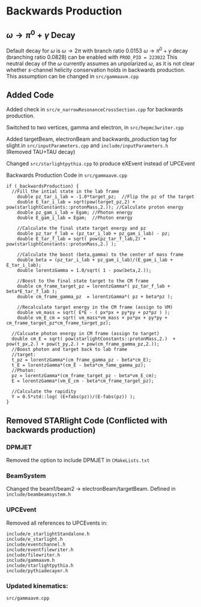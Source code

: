 # Backwards Production

## $\omega \rightarrow \pi^0+\gamma$ Decay
Default decay for $\omega$ is $\omega \rightarrow 2\pi$ with branch ratio 0.0153
$\omega \rightarrow \pi^0+\gamma$ decay (branching ratio 0.0828) can be enabled with `PROD_PID = 223022`
This neutral decay of the $\omega$ currently assumes an unpolarized $\omega$, as it is not clear whether $s$-channel helicity conservation holds in backwards production. This assumption can be changed in `src/gammaavm.cpp`


## Added Code 
Added check in `src/e_narrowResonanceCrossSection.cpp` for backwards production.

Switched to two vertices, gamma and electron, in `src/hepmc3writer.cpp` 

Added targetBeam, electronBeam and backwards_production tag for slight.in `src/inputParameters.cpp` and `include/inputParameters.h`  
  (Removed TAU+TAU decay)

Changed `src/starlightpythia.cpp` to produce eXEvent instead of UPCEvent

Backwards Production Code in `src/gammaavm.cpp`
```
if (_backwardsProduction) {
  //Fill the intial state in the lab frame
	double pz_tar_i_lab = -1.0*target_pz;  //Flip the pz of the target
	double E_tar_i_lab = sqrt(pow(target_pz,2) + pow(starlightConstants::protonMass,2.)); //Calculate proton energy
	double pz_gam_i_lab = Egam; //Photon energy
	double E_gam_i_lab = Egam;  //Photon energy

	//Calculate the final state target energy and pz
	double pz_tar_f_lab = (pz_tar_i_lab + pz_gam_i_lab) - pz;
	double E_tar_f_lab = sqrt( pow(pz_tar_f_lab,2) + pow(starlightConstants::protonMass,2.) );

	//Calculate the boost (beta,gamma) to the center of mass frame
	double beta = (pz_tar_i_lab + pz_gam_i_lab)/(E_gam_i_lab + E_tar_i_lab);
	double lorentzGamma = 1.0/sqrt( 1 - pow(beta,2.));
	  
	//Boost to the final state target to the CM frame
	double cm_frame_target_pz = lorentzGamma*( pz_tar_f_lab + beta*E_tar_f_lab );
	double cm_frame_gamma_pz  = lorentzGamma*( pz + beta*pz );
	 
	//Recalculate target energy in the CM frame (assign to VM) 
	double vm_mass = sqrt( E*E - ( px*px + py*py + pz*pz ) );
	double vm_E_cm = sqrt( vm_mass*vm_mass + px*px + py*py + cm_frame_target_pz*cm_frame_target_pz);

  //Calcuate photon energy in CM frame (assign to target)
  double cm_E = sqrt( pow(starlightConstants::protonMass,2.)  + pow(t_px,2.) + pow(t_py,2.) + pow(cm_frame_gamma_pz,2.));	  
  //Boost photon and target back to lab frame
  //target:
  t_pz = lorentzGamma*(cm_frame_gamma_pz - beta*cm_E);
  t_E = lorentzGamma*(cm_E - beta*cm_fame_gamma_pz);
  //Photon:
  pz = lorentzGamma*(cm_frame_target_pz - beta*vm_E_cm);
  E = lorentzGamma*(vm_E_cm - beta*cm_frame_target_pz);

  //Calculate the rapidity
  Y = 0.5*std::log( (E+fabs(pz))/(E-fabs(pz)) );
}  
```

## Removed STARlight Code (Conflicted with backwards production)
### DPMJET
Removed the option to include DPMJET in `CMakeLists.txt`
### BeamSystem
Changed the beam1/beam2 -> electronBeam/targetBeam. Defined in `include/beambeamsystem.h`
### UPCEvent
Removed all references to UPCEvents in:
```
include/e_starlightStandalone.h 
include/e_starlight.h 
include/eventchannel.h
include/eventfilewriter.h
include/filewriter.h
include/gammaavm.h
include/starlightpythia.h
include/pythiadecayer.h
```
### Updated kinematics:
```
src/gammaavm.cpp
```
